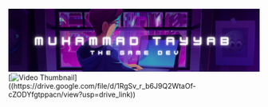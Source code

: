 ![Muhammad Tayyab The Game Dev](https://github.com/CodeBard-x88/CodeBard-x88/blob/main/Game%20Development%20Banner.png)
[![Video Thumbnail]([https://example.com/thumbnail.jpg](https://github.com/CodeBard-x88/CodeBard-x88/blob/main/Pirate%20Siege.png))]((https://drive.google.com/file/d/1RgSv_r_b6J9Q2WtaOf-cZODYfgtppacn/view?usp=drive_link))


<!--
**CodeBard-x88/CodeBard-x88** is a ✨ _special_ ✨ repository because its `README.md` (this file) appears on your GitHub profile.

Here are some ideas to get you started:

- 🔭 I’m currently working on ...
- 🌱 I’m currently learning ...
- 👯 I’m looking to collaborate on ...
- 🤔 I’m looking for help with ...
- 💬 Ask me about ...
- 📫 How to reach me: ...
- 😄 Pronouns: ...
- ⚡ Fun fact: ...
-->
